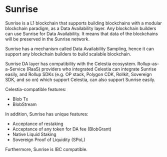 # Sunrise

Sunrise is a L1 blockchain that supports building blockchains with a modular blockchain paradigm, as a Data Availability layer. Any blockchain builders can use Sunrise for Data Availability. It means that data of the blockchains will be preserved in the Sunrise network.

Sunrise has a mechanism called Data Availability Sampling, hence it can support any blockchain builders to build scalable blockchain.

Sunrise DA layer has compatibility with the Celestia ecosystem. Rollup-as-a-Service (RaaS) providers who integrated Celestia can integrate Sunrise easily, and Rollup SDKs (e.g. OP stack, Polygon CDK, Rollkit, Sovereign SDK, and so on) which support Celestia, can also support Sunrise easily.

Celestia-compatible features:

* Blob Tx
* BlobStream

In addition, Sunrise has unique features:

* Acceptance of restaking
* Acceptance of any token for DA fee (BlobGrant)
* Native Liquid Staking
* Sovereign Proof of Liquidity (SPoL)

Furthermore, Sunrise is IBC compatible.
